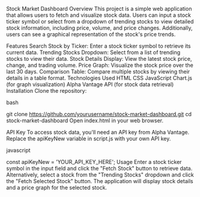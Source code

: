 Stock Market Dashboard
Overview
This project is a simple web application that allows users to fetch and visualize stock data. Users can input a stock ticker symbol or select from a dropdown of trending stocks to view detailed stock information, including price, volume, and price changes. Additionally, users can see a graphical representation of the stock's price trends.

Features
Search Stock by Ticker: Enter a stock ticker symbol to retrieve its current data.
Trending Stocks Dropdown: Select from a list of trending stocks to view their data.
Stock Details Display: View the latest stock price, change, and trading volume.
Price Graph: Visualize the stock price over the last 30 days.
Comparison Table: Compare multiple stocks by viewing their details in a table format.
Technologies Used
HTML
CSS
JavaScript
Chart.js (for graph visualization)
Alpha Vantage API (for stock data retrieval)
Installation
Clone the repository:

bash

git clone https://github.com/yourusername/stock-market-dashboard.git
cd stock-market-dashboard
Open index.html in your web browser.

API Key
To access stock data, you'll need an API key from Alpha Vantage. Replace the apiKeyNew variable in script.js with your own API key.

javascript

const apiKeyNew = 'YOUR_API_KEY_HERE';
Usage
Enter a stock ticker symbol in the input field and click the "Fetch Stock" button to retrieve data.
Alternatively, select a stock from the "Trending Stocks" dropdown and click the "Fetch Selected Stock" button.
The application will display stock details and a price graph for the selected stock.
